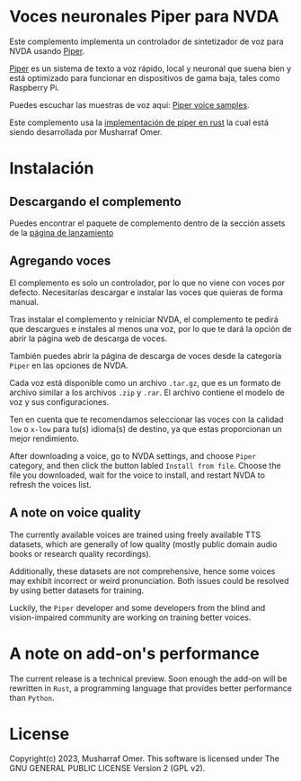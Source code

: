 # Voces neuronales Piper para NVDA

Este complemento implementa un controlador de sintetizador de voz para NVDA usando [Piper](https://github.com/rhasspy/piper).

[Piper](https://github.com/rhasspy/piper) es un sistema de texto a voz rápido, local y neuronal que suena bien y está optimizado para funcionar en dispositivos de gama baja, tales como Raspberry Pi.

Puedes escuchar las muestras de voz aquí: [Piper voice samples](https://rhasspy.github.io/piper-samples/).

Este complemento usa la [implementación de piper en rust](https://github.com/mush42/piper-rs) la cual está siendo desarrollada por Musharraf Omer.


# Instalación

## Descargando el complemento

Puedes encontrar el paquete de complemento dentro de la sección assets de la [página de lanzamiento](https://github.com/mush42/piper-nvda/releases/latest)

## Agregando voces

El complemento es solo un controlador, por lo que no viene con voces por defecto. Necesitarías descargar e instalar las voces que quieras de forma manual.

Tras instalar el complemento y reiniciar NVDA, el complemento te pedirá que descargues e instales al menos una voz, por lo que te dará la opción de abrir la página web de descarga de voces.

También puedes abrir la página de descarga de voces desde la categoría `Piper` en las opciones de NVDA.

Cada voz está disponible como un archivo `.tar.gz`, que es un formato de archivo similar a los archivos `.zip` y `.rar`. El archivo contiene el modelo de voz y sus configuraciones.

Ten en cuenta que te recomendamos seleccionar las voces con la calidad  `low` o `x-low` para tu(s) idioma(s) de destino, ya que estas proporcionan un mejor rendimiento.

After downloading a voice, go to NVDA settings, and choose `Piper` category, and then click the button labled `Install from file`. Choose the file you downloaded, wait for the voice to install, and restart NVDA to refresh the voices list.

## A note on voice quality

The currently available voices are trained using freely available TTS datasets, which are generally of low quality (mostly public domain audio books or research quality recordings).

Additionally, these datasets are not comprehensive, hence some voices may exhibit incorrect or weird pronunciation. Both issues could be resolved by using better datasets for training.

Luckily, the `Piper` developer and some developers from the blind and vision-impaired community are working on training better voices.

# A note on add-on's performance

The current release is a technical preview. Soon enough the add-on will be rewritten in `Rust`, a programming language that provides better performance than `Python`.

# License

Copyright(c) 2023, Musharraf Omer. This software is licensed under The GNU GENERAL PUBLIC LICENSE Version 2 (GPL v2).
